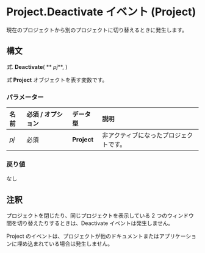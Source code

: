 
# Project.Deactivate イベント (Project)

現在のプロジェクトから別のプロジェクトに切り替えるときに発生します。


## 構文

 _式_. **Deactivate**( ** _pj_**, )

 _式_ **Project** オブジェクトを表す変数です。


### パラメーター



|**名前**|**必須 / オプション**|**データ型**|**説明**|
|:-----|:-----|:-----|:-----|
| _pj_|必須|**Project**|非アクティブになったプロジェクトです。|

### 戻り値

なし


## 注釈

プロジェクトを閉じたり、同じプロジェクトを表示している 2 つのウィンドウ間を切り替えたりするときは、Deactivate イベントは発生しません。

Project のイベントは、プロジェクトが他のドキュメントまたはアプリケーションに埋め込まれている場合は発生しません。

